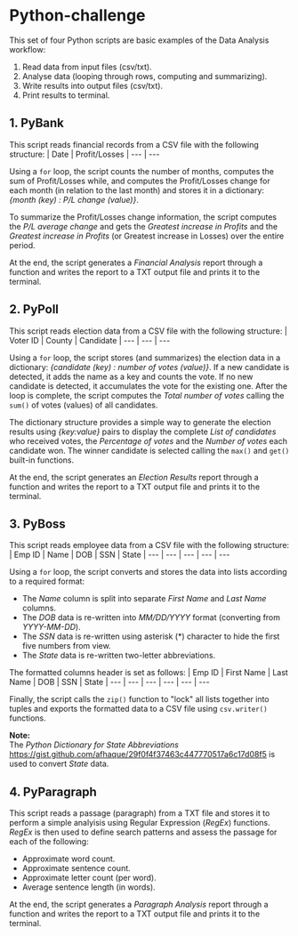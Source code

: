 # Python-challenge
This set of four Python scripts are basic examples of the Data Analysis workflow:
1) Read data from input files (csv/txt).
2) Analyse data (looping through rows, computing and summarizing).
3) Write results into output files (csv/txt).
4) Print results to terminal.

## 1. PyBank
This script reads financial records from a CSV file with the following structure:
| Date | Profit/Losses
| --- | --- 

Using a `for` loop, the script counts the number of months, computes the sum of Profit/Losses while, and computes the Profit/Losses change for each month (in relation to the last month) and stores it in a dictionary: *{month (key) : P/L change (value)}*.

To summarize the Profit/Losses change information, the script computes the *P/L average change* and gets the *Greatest increase in Profits* and the *Greatest increase in Profits* (or Greatest increase in Losses) over the entire period.

At the end, the script generates a *Financial Analysis* report through a function and writes the report to a TXT output file and prints it to the terminal.

## 2. PyPoll
This script reads election data from a CSV file with the following structure:
| Voter ID | County | Candidate
| --- | --- | ---

Using a `for` loop, the script stores (and summarizes) the election data in a dictionary: *{candidate (key) : number of votes (value)}*. If a new candidate is detected, it adds the name as a key and counts the vote. If no new candidate is detected, it accumulates the vote for the existing one. After the loop is complete, the script computes the *Total number of votes* calling the `sum()` of votes (values) of all candidates.

The dictionary structure provides a simple way to generate the election results using *{key:value}* pairs to display the complete *List of candidates* who received votes, the *Percentage of votes* and the *Number of votes* each candidate won. The winner candidate is selected calling the `max()` and `get()` built-in functions.

At the end, the script generates an *Election Results* report through a function and writes the report to a TXT output file and prints it to the terminal.

## 3. PyBoss
This script reads employee data from a CSV file with the following structure: 
| Emp ID | Name | DOB | SSN | State
| --- | --- | --- | --- | ---

Using a `for` loop, the script converts and stores the data into lists according to a required format:
+ The *Name* column is split into separate *First Name* and *Last Name* columns.
+ The *DOB* data is re-written into *MM/DD/YYYY* format (converting from *YYYY-MM-DD*).
+ The *SSN* data is re-written using asterisk (\*) character to hide the first five numbers from view.
+ The *State* data is re-written two-letter abbreviations.

The formatted columns header is set as follows:
| Emp ID | First Name | Last Name | DOB | SSN | State
| --- | --- | --- | --- | --- | ---

Finally, the script calls the `zip()` function to "lock" all lists together into tuples and exports the formatted data to a CSV file using `csv.writer()` functions.

**Note:**<br>
The *Python Dictionary for State Abbreviations* https://gist.github.com/afhaque/29f0f4f37463c447770517a6c17d08f5 is used to convert *State* data.

## 4. PyParagraph
This script reads a passage (paragraph) from a TXT file and stores it to perform a simple analyisis using Regular Expression (*RegEx*) functions.
*RegEx* is then used to define search patterns and assess the passage for each of the following:
+ Approximate word count.
+ Approximate sentence count.
+ Approximate letter count (per word).
+ Average sentence length (in words).

At the end, the script generates a *Paragraph Analysis* report through a function and writes the report to a TXT output file and prints it to the terminal.
